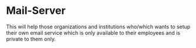 # Mail-Server
This will help those organizations and institutions who/which wants to setup their own email service which is only available to their employees and is private to them only.
